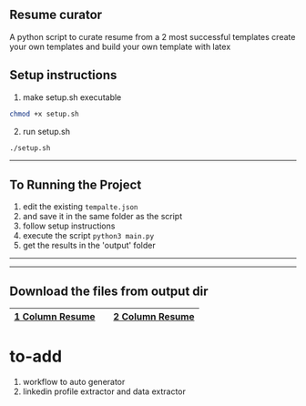 ## Resume curator
A python script to curate resume from a 2 most successful templates
create your own templates and build your own template with latex


## Setup instructions
1. make setup.sh executable
```bash
chmod +x setup.sh
```
2. run setup.sh
```bash
./setup.sh
```

---
## To Running the Project
1. edit the existing `tempalte.json` 
2. and save it in the same folder as the script
3. follow setup instructions 
4. execute the script `python3 main.py`
5. get the results in the 'output' folder

<!-- download the files from output dir btn-->

---
---
## Download the files from output dir
| [1 Column Resume](https://github.com/rishi23root/resume-curator/blob/main/output/1ColumnResume.pdf) | | [2 Column Resume](https://github.com/rishi23root/resume-curator/blob/main/output/2ColumnResume.pdf) |
| --- | --- |--- |


# to-add
1. workflow to auto generator
2. linkedin profile extractor and data extractor